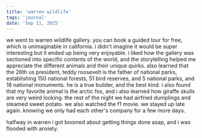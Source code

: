 ```yaml
---
title: 'warren wildlife'
tags: 'journal'
date: 'Sep 11, 2025'
---
```


we went to warren wildlife gallery. you can book a guided tour for free, which is unimaginable in california. i didn't imagine it would be super interesting but it ended up being very enjoyable. i liked how the gallery was sectioned into specific contents of the world, and the storytelling helped me appreciate the different animals and their unique quirks. also learned that the 26th us president, teddy roosevelt is the father of national parks, establishing 150 national forests, 51 bird reserves, and 5 national parks, and 18 national monuments. he is a true builder, and the best kind. i also found that my favorite animal is the arctic fox, and i also learned how giraffe skulls are very weird looking. the rest of the night we had airfried dumplings and steamed sweet potato. we also watched the f1 movie. we stayed up late again. knowing we only had each other's company for a few more days.

halfway in warren i got boomed about getting things done asap, and i was flooded with anxiety.